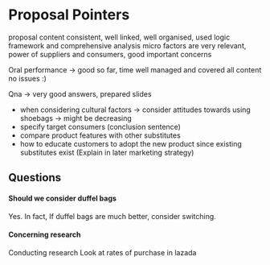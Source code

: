 # Proposal Pointers

proposal content consistent, well linked, well organised, used logic framework and comprehensive analysis micro factors are very relevant, power of suppliers and consumers, good important concerns

Oral performance -> good so far, time well managed and covered all content no issues :) 

Qna -> very good answers, prepared slides

* when considering cultural factors -> consider attitudes towards using shoebags -> might be decreasing
* specify target consumers (conclusion sentence)
* compare product features with other substitutes
* how to educate customers to adopt the new product since existing substitutes exist (Explain in later marketing strategy)


## Questions
#### Should we consider duffel bags
Yes. In fact, If duffel bags are much better, consider switching.

#### Concerning research
Conducting research
Look at rates of purchase in lazada
